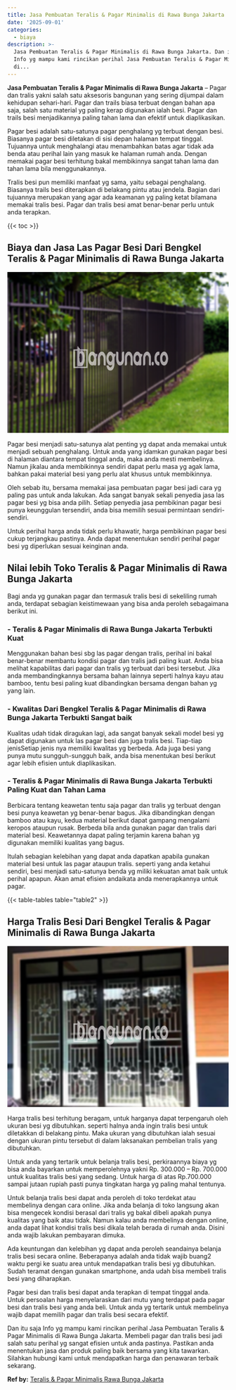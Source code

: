 ```yaml
---
title: Jasa Pembuatan Teralis & Pagar Minimalis di Rawa Bunga Jakarta
date: '2025-09-01'
categories:
  - biaya
description: >-
  Jasa Pembuatan Teralis & Pagar Minimalis di Rawa Bunga Jakarta. Dan itu saja
  Info yg mampu kami rincikan perihal Jasa Pembuatan Teralis & Pagar Minimalis
  di...
---
```


**Jasa Pembuatan Teralis & Pagar Minimalis di Rawa Bunga Jakarta** – Pagar dan tralis yakni salah satu aksesoris bangunan yang sering dijumpai dalam kehidupan sehari-hari. Pagar dan trails biasa terbuat dengan bahan apa saja, salah satu material yg paling kerap digunakan ialah besi. Pagar dan trails besi menjadikannya paling tahan lama dan efektif untuk diaplikasikan.

Pagar besi adalah satu-satunya pagar penghalang yg terbuat dengan besi. Biasanya pagar besi diletakan di sisi depan halaman tempat tinggal. Tujuannya untuk menghalangi atau menambahkan batas agar tidak ada benda atau perihal lain yang masuk ke halaman rumah anda. Dengan memakai pagar besi terhitung bakal membikinnya sangat tahan lama dan tahan lama bila menggunakannya.

Tralis besi pun memiliki manfaat yg sama, yaitu sebagai penghalang. Biasanya trails besi diterapkan di belakang pintu atau jendela. Bagian dari tujuannya merupakan yang agar ada keamanan yg paling ketat bilamana memakai tralis besi. Pagar dan tralis besi amat benar-benar perlu untuk anda terapkan.

{{< toc >}}

## Biaya dan Jasa Las Pagar Besi Dari Bengkel Teralis & Pagar Minimalis di Rawa Bunga Jakarta

![Jasa Pembuatan Teralis & Pagar Minimalis di Rawa Bunga Jakarta](/images/pagar-minimalis-murah-45.png)

Pagar besi menjadi satu-satunya alat penting yg dapat anda memakai untuk menjadi sebuah penghalang. Untuk anda yang idamkan gunakan pagar besi di halaman diantara tempat tinggal anda, maka anda mesti membelinya. Namun jikalau anda membikinnya sendiri dapat perlu masa yg agak lama, bahkan pakai material besi yang perlu alat khusus untuk membikinnya.

Oleh sebab itu, bersama memakai jasa pembuatan pagar besi jadi cara yg paling pas untuk anda lakukan. Ada sangat banyak sekali penyedia jasa las pagar besi yg bisa anda pilih. Setiap penyedia jasa pembikinan pagar besi punya keunggulan tersendiri, anda bisa memilih sesuai permintaan sendiri-sendiri.

Untuk perihal harga anda tidak perlu khawatir, harga pembikinan pagar besi cukup terjangkau pastinya. Anda dapat menentukan sendiri perihal pagar besi yg diperlukan sesuai keinginan anda.

## Nilai lebih Toko Teralis & Pagar Minimalis di Rawa Bunga Jakarta

Bagi anda yg gunakan pagar dan termasuk tralis besi di sekeliling rumah anda, terdapat sebagian keistimewaan yang bisa anda peroleh sebagaimana berikut ini.

### \- Teralis & Pagar Minimalis di Rawa Bunga Jakarta Terbukti Kuat

Menggunakan bahan besi sbg las pagar dengan tralis, perihal ini bakal benar-benar membantu kondisi pagar dan tralis jadi paling kuat. Anda bisa melihat kapabilitas dari pagar dan tralis yg terbuat dari besi tersebut. Jika anda membandingkannya bersama bahan lainnya seperti halnya kayu atau bamboo, tentu besi paling kuat dibandingkan bersama dengan bahan yg yang lain.

### \- Kwalitas Dari Bengkel Teralis & Pagar Minimalis di Rawa Bunga Jakarta Terbukti Sangat baik

Kualitas udah tidak diragukan lagi, ada sangat banyak sekali model besi yg dapat digunakan untuk las pagar besi dan juga tralis besi. Tiap-tiap jenisSetiap jenis nya memiliki kwalitas yg berbeda. Ada juga besi yang punya mutu sungguh-sungguh baik, anda bisa menentukan besi berikut agar lebih efisien untuk diaplikasikan.

### \- Teralis & Pagar Minimalis di Rawa Bunga Jakarta Terbukti Paling Kuat dan Tahan Lama

Berbicara tentang keawetan tentu saja pagar dan tralis yg terbuat dengan besi punya keawetan yg benar-benar bagus. Jika dibandingkan dengan bamboo atau kayu, kedua material berikut dapat gampang mengalami keropos ataupun rusak. Berbeda bila anda gunakan pagar dan tralis dari material besi. Keawetannya dapat paling terjamin karena bahan yg digunakan memiliki kualitas yang bagus.

Itulah sebagian kelebihan yang dapat anda dapatkan apabila gunakan material besi untuk las pagar ataupun tralis. seperti yang anda ketahui sendiri, besi menjadi satu-satunya benda yg miliki kekuatan amat baik untuk perihal apapun. Akan amat efisien andaikata anda menerapkannya untuk pagar.

{{< table-tables table="table2" >}}

## Harga Tralis Besi Dari Bengkel Teralis & Pagar Minimalis di Rawa Bunga Jakarta

![Jasa Pembuatan Teralis & Pagar Minimalis di Rawa Bunga Jakarta](/images/teralis-minimalis-murah-19.png)

Harga tralis besi terhitung beragam, untuk harganya dapat terpengaruh oleh ukuran besi yg dibutuhkan. seperti halnya anda ingin tralis besi untuk diletakkan di belakang pintu. Maka ukuran yang dibutuhkan ialah sesuai dengan ukuran pintu tersebut di dalam laksanakan pembelian tralis yang dibutuhkan.

Untuk anda yang tertarik untuk belanja tralis besi, perkiraannya biaya yg bisa anda bayarkan untuk memperolehnya yakni Rp. 300.000 – Rp. 700.000 untuk kualitas tralis besi yang sedang. Untuk harga di atas Rp.700.000 sampai jutaan rupiah pasti punya tingkatan harga yg paling mahal tentunya.

Untuk belanja tralis besi dapat anda peroleh di toko terdekat atau membelinya dengan cara online. Jika anda belanja di toko langsung akan bisa mengecek kondisi berasal dari tralis yg bakal dibeli apakah punya kualitas yang baik atau tidak. Namun kalau anda membelinya dengan online, anda dapat lihat kondisi tralis besi dikala telah berada di rumah anda. Disini anda wajib lakukan pembayaran dimuka.

Ada keuntungan dan kelebihan yg dapat anda peroleh seandainya belanja tralis besi secara online. Beberapanya adalah anda tidak wajib buang2 waktu pergi ke suatu area untuk mendapatkan tralis besi yg dibutuhkan. Sudah teramat dengan gunakan smartphone, anda udah bisa membeli tralis besi yang diharapkan.

Pagar besi dan tralis besi dapat anda terapkan di tempat tinggal anda. Untuk persoalan harga menyelaraskan dari mutu yang terdapat pada pagar besi dan tralis besi yang anda beli. Untuk anda yg tertarik untuk membelinya wajib dapat memilih pagar dan tralis besi secara efektif.

Dan itu saja Info yg mampu kami rincikan perihal Jasa Pembuatan Teralis & Pagar Minimalis di Rawa Bunga Jakarta. Membeli pagar dan tralis besi jadi salah satu perihal yg sangat efisien untuk anda pastinya. Pastikan anda menentukan jasa dan produk paling baik bersama yang kita tawarkan. Silahkan hubungi kami untuk mendapatkan harga dan penawaran terbaik sekarang.

**Ref by:** [Teralis & Pagar Minimalis Rawa Bunga Jakarta](https://id.wikipedia.org/wiki/Teralis)
